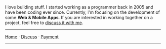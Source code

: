 I love building stuff. I started working as a programmer back in 2005 and have been coding ever since. Currently, I'm focusing on the development of some **Web & Mobile Apps**. If you are interested in working together on a project, feel free to [discuss it with me][2].

***

[Home][1]
&middot; [Discuss][2]
&middot; [Payment](https://nikahmadz.github.io/pay "See payment options")

***

[1]:https://nikahmadz.github.io
[2]:https://github.com/nikahmadz/nikahmadz.github.io/discussions "Go to Discusssion Room"

<!--
**nikahmadz/nikahmadz** is a ✨ _special_ ✨ repository because its `README.md` (this file) appears on your GitHub profile.

Here are some ideas to get you started:

- 🔭 I’m currently working on ...
- 🌱 I’m currently learning ...
- 👯 I’m looking to collaborate on ...
- 🤔 I’m looking for help with ...
- 💬 Ask me about ...
- 📫 How to reach me: ...
- 😄 Pronouns: ...
- ⚡ Fun fact: ...
-->
